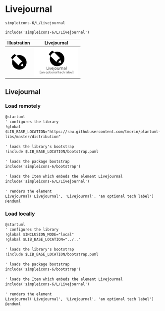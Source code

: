 # Livejournal


```text
simpleicons-6/L/Livejournal
```

```text
include('simpleicons-6/L/Livejournal')
```



| Illustration | Livejournal |
| :---: | :---: |
| ![illustration for Illustration](../../simpleicons-6/L/Livejournal.png) | ![illustration for Livejournal](../../simpleicons-6/L/Livejournal.Local.png) |




## Livejournal

### Load remotely
```plantuml
@startuml
' configures the library
!global $LIB_BASE_LOCATION="https://raw.githubusercontent.com/tmorin/plantuml-libs/master/distribution"

' loads the library's bootstrap
!include $LIB_BASE_LOCATION/bootstrap.puml

' loads the package bootstrap
include('simpleicons-6/bootstrap')

' loads the Item which embeds the element Livejournal
include('simpleicons-6/L/Livejournal')

' renders the element
Livejournal('Livejournal', 'Livejournal', 'an optional tech label')
@enduml
```

### Load locally
```plantuml
@startuml
' configures the library
!global $INCLUSION_MODE="local"
!global $LIB_BASE_LOCATION="../.."

' loads the library's bootstrap
!include $LIB_BASE_LOCATION/bootstrap.puml

' loads the package bootstrap
include('simpleicons-6/bootstrap')

' loads the Item which embeds the element Livejournal
include('simpleicons-6/L/Livejournal')

' renders the element
Livejournal('Livejournal', 'Livejournal', 'an optional tech label')
@enduml
```

